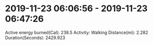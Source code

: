 # 2019-11-23 06:06:56 - 2019-11-23 06:47:26

Active energy burned(Cal): 238.5
Activity: Walking
Distance(mi): 2.282
Duration(Seconds): 2429.923